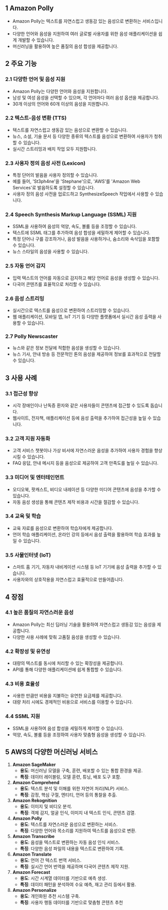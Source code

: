 ## 1 Amazon Polly

- Amazon Polly는 텍스트를 자연스럽고 생동감 있는 음성으로 변환하는 서비스입니다.
- 다양한 언어와 음성을 지원하여 여러 글로벌 사용자를 위한 음성 애플리케이션을 쉽게 개발할 수 있습니다.
- 머신러닝을 활용하여 높은 품질의 음성 합성을 제공합니다.



## 2 주요 기능

### 2.1 다양한 언어 및 음성 지원

- Amazon Polly는 다양한 언어와 음성을 지원합니다.
- 남성 및 여성 음성을 선택할 수 있으며, 각 언어마다 여러 음성 옵션을 제공합니다.
- 30개 이상의 언어와 60개 이상의 음성을 지원합니다.



### 2.2 텍스트-음성 변환 (TTS)

- 텍스트를 자연스럽고 생동감 있는 음성으로 변환할 수 있습니다.
- 뉴스, 소설, 기술 문서 등 다양한 종류의 텍스트를 음성으로 변환하여 사용자가 청취할 수 있습니다.
- 실시간 스트리밍과 배치 작업 모두 지원합니다.



### 2.3 사용자 정의 음성 사전 (Lexicon)

- 특정 단어의 발음을 사용자 정의할 수 있습니다.
- 예를 들어, 'St3ph4ne'을 'Stephane'으로, 'AWS'를 'Amazon Web Services'로 발음하도록 설정할 수 있습니다.
- 사용자 정의 음성 사전을 업로드하고 SynthesizeSpeech 작업에서 사용할 수 있습니다.



### 2.4 Speech Synthesis Markup Language (SSML) 지원

- SSML을 사용하여 음성의 억양, 속도, 볼륨 등을 조정할 수 있습니다.
- 텍스트에 SSML 태그를 추가하여 음성 합성을 세밀하게 제어할 수 있습니다.
- 특정 단어나 구를 강조하거나, 음성 발음을 사용하거나, 숨소리와 속삭임을 포함할 수 있습니다.
- 뉴스 스타일의 음성을 사용할 수 있습니다.



### 2.5 자동 언어 감지

- 입력 텍스트의 언어를 자동으로 감지하고 해당 언어로 음성을 생성할 수 있습니다.
- 다국어 콘텐츠를 효율적으로 처리할 수 있습니다.



### 2.6 음성 스트리밍

- 실시간으로 텍스트를 음성으로 변환하여 스트리밍할 수 있습니다.
- 웹 애플리케이션, 모바일 앱, IoT 기기 등 다양한 플랫폼에서 실시간 음성 출력을 사용할 수 있습니다.



### 2.7 Polly Newscaster

- 뉴스와 같은 정보 전달에 적합한 음성을 생성할 수 있습니다.
- 뉴스 기사, 안내 방송 등 전문적인 톤의 음성을 제공하여 정보를 효과적으로 전달할 수 있습니다.



## 3 사용 사례

### 3.1 접근성 향상

- 시각 장애인이나 난독증 환자와 같은 사용자들이 콘텐츠에 접근할 수 있도록 돕습니다.
- 웹사이트, 전자책, 애플리케이션 등에 음성 출력을 추가하여 접근성을 높일 수 있습니다.



### 3.2 고객 지원 자동화

- 고객 서비스 챗봇이나 가상 비서에 자연스러운 음성을 추가하여 사용자 경험을 향상시킬 수 있습니다.
- FAQ 응답, 안내 메시지 등을 음성으로 제공하여 고객 만족도를 높일 수 있습니다.



### 3.3 미디어 및 엔터테인먼트

- 오디오북, 팟캐스트, 비디오 내레이션 등 다양한 미디어 콘텐츠에 음성을 추가할 수 있습니다.
- 자동 음성 생성을 통해 콘텐츠 제작 비용과 시간을 절감할 수 있습니다.



### 3.4 교육 및 학습

- 교육 자료를 음성으로 변환하여 학습자에게 제공합니다.
- 언어 학습 애플리케이션, 온라인 강의 등에서 음성 출력을 활용하여 학습 효과를 높일 수 있습니다.



### 3.5 사물인터넷 (IoT)

- 스마트 홈 기기, 자동차 내비게이션 시스템 등 IoT 기기에 음성 출력을 추가할 수 있습니다.
- 사용자와의 상호작용을 자연스럽고 효율적으로 만들어줍니다.



## 4 장점

### 4.1 높은 품질의 자연스러운 음성

- Amazon Polly는 최신 딥러닝 기술을 활용하여 자연스럽고 생동감 있는 음성을 제공합니다.
- 다양한 사용 사례에 맞춰 고품질 음성을 생성할 수 있습니다.



### 4.2 확장성 및 유연성

- 대량의 텍스트를 동시에 처리할 수 있는 확장성을 제공합니다.
- API를 통해 다양한 애플리케이션에 쉽게 통합할 수 있습니다.



### 4.3 비용 효율성

- 사용한 만큼만 비용을 지불하는 유연한 요금제를 제공합니다.
- 대량 처리 시에도 경제적인 비용으로 서비스를 이용할 수 있습니다.



### 4.4 SSML 지원

- SSML을 사용하여 음성 합성을 세밀하게 제어할 수 있습니다.
- 억양, 속도, 볼륨 등을 조정하여 사용자 맞춤형 음성을 생성할 수 있습니다.



## 5 AWS의 다양한 머신러닝 서비스

1. **Amazon SageMaker**
    - **용도**: 머신러닝 모델을 구축, 훈련, 배포할 수 있는 통합 환경을 제공.
    - **특징**: 데이터 레이블링, 모델 훈련, 튜닝, 배포 도구 포함.
2. **Amazon Comprehend**
    - **용도**: 텍스트 분석 및 이해를 위한 자연어 처리(NLP) 서비스.
    - **특징**: 감정, 핵심 구절, 엔티티, 언어 등의 통찰을 추출.
3. **Amazon Rekognition**
    - **용도**: 이미지 및 비디오 분석.
    - **특징**: 객체 감지, 얼굴 인식, 이미지 내 텍스트 인식, 콘텐츠 검열.
4. **Amazon Polly**
    - **용도**: 텍스트를 자연스러운 음성으로 변환하는 서비스.
    - **특징**: 다양한 언어와 목소리를 지원하여 텍스트를 음성으로 변환.
5. **Amazon Transcribe**
    - **용도**: 음성을 텍스트로 변환하는 자동 음성 인식 서비스.
    - **특징**: 다양한 음성 파일의 내용을 텍스트로 변환하여 기록.
6. **Amazon Translate**
    - **용도**: 언어 간 텍스트 번역 서비스.
    - **특징**: 실시간 언어 번역을 제공하며 다국어 콘텐츠 제작 지원.
7. **Amazon Forecast**
    - **용도**: 시간 시계열 데이터를 기반으로 예측 생성.
    - **특징**: 데이터 패턴을 분석하여 수요 예측, 재고 관리 등에서 활용.
8. **Amazon Personalize**
    - **용도**: 개인화된 추천 시스템 구축.
    - **특징**: 사용자 행동 데이터를 기반으로 맞춤형 콘텐츠 추천